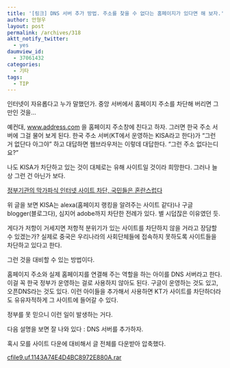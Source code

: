 ```yaml
---
title: '[링크] DNS 서버 추가 방법. 주소를 찾을 수 없다는 홈페이지가 있다면 해 보자.'
author: 안형우
layout: post
permalink: /archives/318
aktt_notify_twitter:
  - yes
daumview_id:
  - 37061432
categories:
  - 기타
tags:
  - TIP
---
```

인터넷이 자유롭다고 누가 말했던가. 중앙 서버에서 홈페이지 주소를 차단해 버리면 그만인 것을&#8230;

예컨대, www.address.com 을 홈페이지 주소창에 친다고 하자. 그러면 한국 주소 서버에 그걸 물어 보게 된다. 한국 주소 서버(KT에서 운영하는 KISA라고 한다)가 “그런 거 없단다 아그야” 하고 대답하면 웹브라우저는 이렇데 대답한다. “그런 주소 없다는디요?”

나도 KISA가 차단하고 있는 것이 대체로는 유해 사이트일 것이라 희망한다. 그러나 늘상 그런 건 아닌가 보다.

<a target="_blank" href="http://hfkais.blogspot.com/2009/07/blog-post_17.html">정부기관의 막가파식 인터넷 사이트 차단, 국민들은 혼란스럽다</a>

위 글을 보면 KISA는 alexa(홈페이지 랭킹을 알려주는 사이트 같다)나 구글 blogger(블로그다), 심지어 adobe까지 차단한 전례가 있다. 별 시덥잖은 이유였던 듯.

게다가 저항이 거세지면 저항적 분위기가 있는 사이트를 차단하지 않을 거라고 장담할 수 있겠는가? 실제로 중국은 우리나라의 사회단체들에 접속하지 못하도록 사이트들을 차단하고 있다고 한다.

그런 것을 대비할 수 있는 방법이다.

홈페이지 주소와 실제 홈페이지를 연결해 주는 역할을 하는 아이를 DNS 서버라고 한다. 이걸 꼭 한국 정부가 운영하는 걸로 사용하지 않아도 된다. 구글이 운영하는 것도 있고, 오픈DNS라는 것도 있다. 이런 아이들을 추가해서 사용하면 KT가 사이트를 차단하더라도 유유자적하게 그 사이트에 들어갈 수 있다.

정부를 못 믿으니 이런 일이 발생하는 거다.

다음 설명을 보면 잘 나와 있다 : DNS 서버를 추가하자.

혹시 모를 사이트 다운에 대비해서 글 전체를 다운받아 압축했다.

<a href="/uploads/legacy/old-images/1/cfile9.uf.1143A74E4D4BC8972E880A.rar" class="aligncenter" />cfile9.uf.1143A74E4D4BC8972E880A.rar</a>